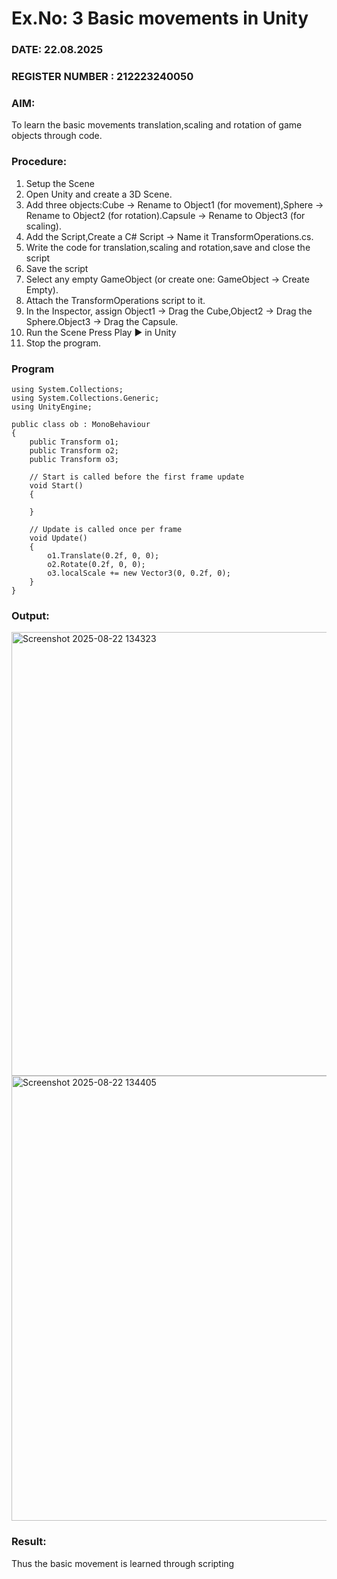 # Ex.No: 3  Basic movements in Unity 
### DATE: 22.08.2025                                                                         
### REGISTER NUMBER : 212223240050
### AIM: 
 To learn the basic movements translation,scaling and rotation of game objects through code.
### Procedure:
1. Setup the Scene
2. Open Unity and create a 3D Scene.
3. Add three objects:Cube → Rename to Object1 (for movement),Sphere → Rename to Object2 (for rotation).Capsule → Rename to Object3 (for scaling).
4. Add the Script,Create a C# Script → Name it TransformOperations.cs.
5. Write the code for translation,scaling and rotation,save and close the script
6. Save the script
7. Select any empty GameObject (or create one: GameObject → Create Empty).
8. Attach the TransformOperations script to it.
9. In the Inspector, assign Object1 → Drag the Cube,Object2 → Drag the Sphere.Object3 → Drag the Capsule.
10. Run the Scene Press Play ▶️ in Unity
11. Stop the program.
### Program 
```
using System.Collections;
using System.Collections.Generic;
using UnityEngine;

public class ob : MonoBehaviour
{
    public Transform o1;
    public Transform o2;
    public Transform o3;

    // Start is called before the first frame update
    void Start()
    {
        
    }

    // Update is called once per frame
    void Update()
    {
        o1.Translate(0.2f, 0, 0);
        o2.Rotate(0.2f, 0, 0);
        o3.localScale += new Vector3(0, 0.2f, 0);
    }
}
```
### Output:

<img width="1393" height="710" alt="Screenshot 2025-08-22 134323" src="https://github.com/user-attachments/assets/26cf402b-45b1-48d5-8229-7ca6bbeae1bd" />

<img width="1335" height="712" alt="Screenshot 2025-08-22 134405" src="https://github.com/user-attachments/assets/e7fcc524-1a68-48c9-b1dc-dacc455a420e" />






### Result:
Thus the basic movement is learned through scripting


